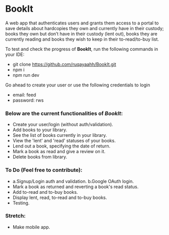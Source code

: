 # BookIt
A web app that authenticates users and grants them access to a portal to save details about hardcopies they own and currently have in their custody; books they own but don’t have in their custody (lent out), books they are currently reading and books they wish to keep in their to-read/to-buy list.

To test and check the progress of **BookIt**, run the following commands in your IDE:
- git clone https://github.com/ruqayaahh/BookIt.git
- npm i
- npm run dev

Go ahead to create your user or use the following credentials to login
- email: feed
- password: rws



### **Below are the current functionalities of _BookIt_:** ###
- Create your user/login (without auth/validation).
- Add books to your library.
- See the list of books currently in your library.
- View the 'lent' and 'read' statuses of your books.
- Lend out a book, specifying the date of return.
- Mark a book as read and give a review on it.
- Delete books from library.


### **To Do (Feel free to contribute):** ###
- a.Signup/Login auth and validation. b.Google OAuth login.
- Mark a book as returned and reverting a book's read status.
- Add to-read and to-buy books.
- Display lent, read, to-read and to-buy books.
- Testing.

### **Stretch:** ###
- Make mobile app.


